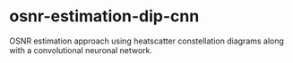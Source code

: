 # osnr-estimation-dip-cnn
OSNR estimation approach using heatscatter constellation diagrams along with a convolutional neuronal network.
